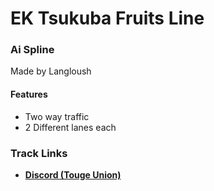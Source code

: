 # EK Tsukuba Fruits Line
### Ai Spline 
Made by Langloush

#### Features
- Two way traffic
- 2 Different lanes each

### Track Links
- **[Discord (Touge Union)](https://discord.com/invite/agUYDX2)**